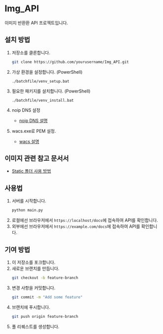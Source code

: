 # Img_API

이미지 반환환 API 프로젝트입니다.

## 설치 방법

1. 저장소를 클론합니다.
    ```bash
    git clone https://github.com/yourusername/Img_API.git
    ```
2. 가상 환경을 설정합니다. (PowerShell)
    ```pwsh
    ./batchfile/venv_setup.bat
    ```
3. 필요한 패키지를 설치합니다. (PowerShell)
    ```pwsh
    ./batchfile/venv_install.bat
    ```
4. noip DNS 설정
   
   - [noip DNS 설명](certificates/DNS_README.md)
   
5. wacs.exe로 PEM 설정.

   - [wacs 설명](certificates/PEM_README.md)

## 이미지 관련 참고 문서서

- [Static 폴더 사용 방법](fastapi/src/static/IMG_README.md)


## 사용법

1. 서버를 시작합니다.
    ```bash
    python main.py
    ```
2. 로컬에선 브라우저에서 `https://localhost/docs`에 접속하여 API를 확인합니다.
3. 외부에선 브라우저에서 `https://example.com/docs`에 접속하여 API를 확인합니다.

## 기여 방법

1. 이 저장소를 포크합니다.
2. 새로운 브랜치를 만듭니다.
    ```bash
    git checkout -b feature-branch
    ```
3. 변경 사항을 커밋합니다.
    ```bash
    git commit -m "Add some feature"
    ```
4. 브랜치에 푸시합니다.
    ```bash
    git push origin feature-branch
    ```
5. 풀 리퀘스트를 생성합니다.
